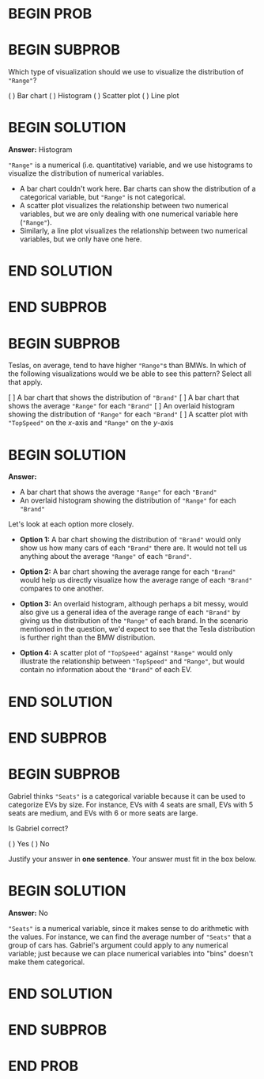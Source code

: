 # BEGIN PROB

# BEGIN SUBPROB

Which type of visualization should we use to visualize the distribution of `"Range"`?

( ) Bar chart
( ) Histogram
( ) Scatter plot
( ) Line plot

# BEGIN SOLUTION

**Answer:** Histogram

`"Range"` is a numerical (i.e. quantitative) variable, and we use histograms to visualize the distribution of numerical variables.

- A bar chart couldn't work here. Bar charts can show the distribution of a categorical variable, but `"Range"` is not categorical.
- A scatter plot visualizes the relationship between two numerical variables, but we are only dealing with one numerical variable here (`"Range"`).
- Similarly, a line plot visualizes the relationship between two numerical variables, but we only have one here.

# END SOLUTION

# END SUBPROB

# BEGIN SUBPROB

Teslas, on average, tend to have higher `"Range"`s than BMWs. In which of the following visualizations would we be able to see this pattern? Select all that apply.

[ ] A bar chart that shows the distribution of `"Brand"`
[ ] A bar chart that shows the average `"Range"` for each `"Brand"`
[ ] An overlaid histogram showing the distribution of `"Range"` for each `"Brand"`
[ ] A scatter plot with `"TopSpeed"` on the $x$-axis and `"Range"` on the $y$-axis

# BEGIN SOLUTION

**Answer:**

- A bar chart that shows the average `"Range"` for each `"Brand"`
- An overlaid histogram showing the distribution of `"Range"` for each `"Brand"`

Let's look at each option more closely.

- **Option 1:** A bar chart showing the distribution of `"Brand"` would only show us how many cars of each `"Brand"` there are. It would not tell us anything about the average `"Range"` of each `"Brand"`.

- **Option 2:** A bar chart showing the average range for each `"Brand"` would help us directly visualize how the average range of each `"Brand"` compares to one another.

- **Option 3:** An overlaid histogram, although perhaps a bit messy, would also give us a general idea of the average range of each `"Brand"` by giving us the distribution of the `"Range"` of each brand. In the scenario mentioned in the question, we'd expect to see that the Tesla distribution is further right than the BMW distribution.

- **Option 4:** A scatter plot of `"TopSpeed"` against `"Range"` would only illustrate the relationship between `"TopSpeed"` and `"Range"`, but would contain no information about the `"Brand"` of each EV.

# END SOLUTION

# END SUBPROB

# BEGIN SUBPROB

Gabriel thinks `"Seats"` is a categorical variable because it can be used to categorize EVs by size. For instance, EVs with 4 seats are small, EVs with 5 seats are medium, and EVs with 6 or more seats are large.

Is Gabriel correct?

( ) Yes
( ) No

Justify your answer in **one sentence**. Your answer must fit in the box below.
# BEGIN SOLUTION

**Answer:** No

`"Seats"` is a numerical variable, since it makes sense to do arithmetic with the values. For instance, we can find the average number of `"Seats"` that a group of cars has. Gabriel's argument could apply to any numerical variable; just because we can place numerical variables into "bins" doesn't make them categorical.

# END SOLUTION

# END SUBPROB

# END PROB
